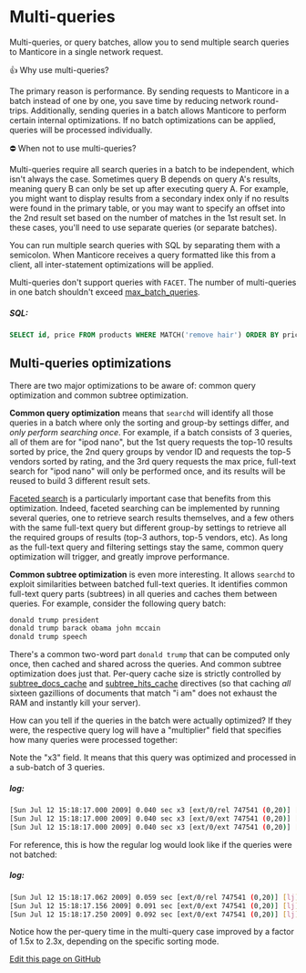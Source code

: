 # Multi-queries

Multi-queries, or query batches, allow you to send multiple search queries to Manticore in a single network request.

👍 Why use multi-queries?

The primary reason is performance. By sending requests to Manticore in a batch instead of one by one, you save time by reducing network round-trips. Additionally, sending queries in a batch allows Manticore to perform certain internal optimizations. If no batch optimizations can be applied, queries will be processed individually.

⛔ When not to use multi-queries?

Multi-queries require all search queries in a batch to be independent, which isn't always the case. Sometimes query B depends on query A's results, meaning query B can only be set up after executing query A. For example, you might want to display results from a secondary index only if no results were found in the primary table, or you may want to specify an offset into the 2nd result set based on the number of matches in the 1st result set. In these cases, you'll need to use separate queries (or separate batches).

<!-- example multi-query 1 -->
You can run multiple search queries with SQL by separating them with a semicolon. When Manticore receives a query formatted like this from a client, all inter-statement optimizations will be applied.

Multi-queries don't support queries with `FACET`. The number of multi-queries in one batch shouldn't exceed [max_batch_queries](../Server_settings/Searchd.md#max_batch_queries).


<!-- intro -->
##### SQL:

<!-- request SQL -->

```sql
SELECT id, price FROM products WHERE MATCH('remove hair') ORDER BY price DESC; SELECT id, price FROM products WHERE MATCH('remove hair') ORDER BY price ASC
```
<!-- end -->

## Multi-queries optimizations

There are two major optimizations to be aware of: common query optimization and common subtree optimization.

**Common query optimization** means that `searchd` will identify all those queries in a batch where only the sorting and group-by settings differ, and *only perform searching once*. For example, if a batch consists of 3 queries, all of them are for "ipod nano", but the 1st query requests the top-10 results sorted by price, the 2nd query groups by vendor ID and requests the top-5 vendors sorted by rating, and the 3rd query requests the max price, full-text search for "ipod nano" will only be performed once, and its results will be reused to build 3 different result sets.

[Faceted search](../Searching/Faceted_search.md) is a particularly important case that benefits from this optimization. Indeed, faceted searching can be implemented by running several queries, one to retrieve search results themselves, and a few others with the same full-text query but different group-by settings to retrieve all the required groups of results (top-3 authors, top-5 vendors, etc). As long as the full-text query and filtering settings stay the same, common query optimization will trigger, and greatly improve performance.

**Common subtree optimization** is even more interesting. It allows `searchd` to exploit similarities between batched full-text queries. It identifies common full-text query parts (subtrees) in all queries and caches them between queries. For example, consider the following query batch:

```bash
donald trump president
donald trump barack obama john mccain
donald trump speech
```

There's a common two-word part `donald trump` that can be computed only once, then cached and shared across the queries. And common subtree optimization does just that. Per-query cache size is strictly controlled by [subtree_docs_cache](../Server_settings/Searchd.md#subtree_docs_cache) and [subtree_hits_cache](../Server_settings/Searchd.md#subtree_hits_cache) directives (so that caching *all* sixteen gazillions of documents that match "i am" does not exhaust the RAM and instantly kill your server).

<!-- example multi-query 2 -->
How can you tell if the queries in the batch were actually optimized? If they were, the respective query log will have a "multiplier" field that specifies how many queries were processed together:

Note the "x3" field. It means that this query was optimized and processed in a sub-batch of 3 queries.


<!-- intro -->
##### log:

<!-- request log -->
```bash
[Sun Jul 12 15:18:17.000 2009] 0.040 sec x3 [ext/0/rel 747541 (0,20)] [lj] the
[Sun Jul 12 15:18:17.000 2009] 0.040 sec x3 [ext/0/ext 747541 (0,20)] [lj] the
[Sun Jul 12 15:18:17.000 2009] 0.040 sec x3 [ext/0/ext 747541 (0,20)] [lj] the
```
<!-- end -->

<!-- example multi-query 3 -->
For reference, this is how the regular log would look like if the queries were not batched:


<!-- intro -->
##### log:

<!-- request log -->
```bash
[Sun Jul 12 15:18:17.062 2009] 0.059 sec [ext/0/rel 747541 (0,20)] [lj] the
[Sun Jul 12 15:18:17.156 2009] 0.091 sec [ext/0/ext 747541 (0,20)] [lj] the
[Sun Jul 12 15:18:17.250 2009] 0.092 sec [ext/0/ext 747541 (0,20)] [lj] the
```
<!-- end -->

Notice how the per-query time in the multi-query case improved by a factor of 1.5x to 2.3x, depending on the specific sorting mode.

[Edit this page on GitHub](https://github.com/manticoresoftware/manticoresearch/blob/master/manual/Searching/Multi-queries.md)

<!-- proofread -->